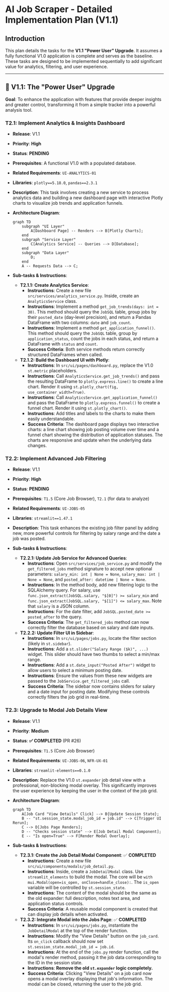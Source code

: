 # AI Job Scraper - Detailed Implementation Plan (V1.1)

## Introduction

This plan details the tasks for the **V1.1 "Power User" Upgrade**. It assumes a fully functional V1.0 application is complete and serves as the baseline. These tasks are designed to be implemented sequentially to add significant value for analytics, filtering, and user experience.

---

## 🔮 V1.1: The "Power User" Upgrade

**Goal**: To enhance the application with features that provide deeper insights and greater control, transforming it from a simple tracker into a powerful analysis tool.

### **T2.1: Implement Analytics & Insights Dashboard**

- **Release**: V1.1

- **Priority**: **High**

- **Status**: **PENDING**

- **Prerequisites**: A functional V1.0 with a populated database.

- **Related Requirements**: `UI-ANALYTICS-01`

- **Libraries**: `plotly==5.18.0`, `pandas==2.3.1`

- **Description**: This task involves creating a new service to process analytics data and building a new dashboard page with interactive Plotly charts to visualize job trends and application funnels.

- **Architecture Diagram**:

  ```mermaid
  graph TD
      subgraph "UI Layer"
          A[Dashboard Page] -- Renders --> B[Plotly Charts];
      end
      subgraph "Service Layer"
          C[Analytics Service] -- Queries --> D[Database];
      end
      subgraph "Data Layer"
          D;
      end
      A -- Requests Data --> C;
  ```

- **Sub-tasks & Instructions**:
  - **T2.1.1: Create Analytics Service**:
    - **Instructions**: Create a new file `src/services/analytics_service.py`. Inside, create an `AnalyticsService` class.
    - **Instructions**: Implement a method `get_job_trends(days: int = 30)`. This method should query the `JobSQL` table, group jobs by their `posted_date` (day-level precision), and return a Pandas DataFrame with two columns: `date` and `job_count`.
    - **Instructions**: Implement a method `get_application_funnel()`. This method should query the `JobSQL` table, group by `application_status`, count the jobs in each status, and return a DataFrame with `status` and `count`.
    - **Success Criteria**: Both service methods return correctly structured DataFrames when called.
  - **T2.1.2: Build the Dashboard UI with Plotly**:
    - **Instructions**: In `src/ui/pages/dashboard.py`, replace the V1.0 `st.metric` placeholders.
    - **Instructions**: Call `AnalyticsService.get_job_trends()` and pass the resulting DataFrame to `plotly.express.line()` to create a line chart. Render it using `st.plotly_chart(fig, use_container_width=True)`.
    - **Instructions**: Call `AnalyticsService.get_application_funnel()` and pass the DataFrame to `plotly.express.funnel()` to create a funnel chart. Render it using `st.plotly_chart()`.
    - **Instructions**: Add titles and labels to the charts to make them easily understandable.
    - **Success Criteria**: The dashboard page displays two interactive charts: a line chart showing job posting volume over time and a funnel chart showing the distribution of application statuses. The charts are responsive and update when the underlying data changes.

### **T2.2: Implement Advanced Job Filtering**

- **Release**: V1.1

- **Priority**: **High**

- **Status**: **PENDING**

- **Prerequisites**: `T1.5` (Core Job Browser), `T2.1` (for data to analyze)

- **Related Requirements**: `UI-JOBS-05`

- **Libraries**: `streamlit==1.47.1`

- **Description**: This task enhances the existing job filter panel by adding new, more powerful controls for filtering by salary range and the date a job was posted.

- **Sub-tasks & Instructions**:
  - **T2.2.1: Update Job Service for Advanced Queries**:
    - **Instructions**: Open `src/services/job_service.py` and modify the `get_filtered_jobs` method signature to accept new optional parameters: `salary_min: int | None = None`, `salary_max: int | None = None`, and `posted_after: datetime | None = None`.
    - **Instructions**: In the method body, add new filtering logic to the SQLAlchemy query. For salary, use `func.json_extract(JobSQL.salary, "$[0]") >= salary_min` and `func.json_extract(JobSQL.salary, "$[1]") <= salary_max`. Note that `salary` is a JSON column.
    - **Instructions**: For the date filter, add `JobSQL.posted_date >= posted_after` to the query.
    - **Success Criteria**: The `get_filtered_jobs` method can now correctly filter the database based on salary and date inputs.
  - **T2.2.2: Update Filter UI in Sidebar**:
    - **Instructions**: In `src/ui/pages/jobs.py`, locate the filter section (likely in `st.sidebar`).
    - **Instructions**: Add a `st.slider("Salary Range ($k)", ...)` widget. This slider should have two thumbs to select a min/max range.
    - **Instructions**: Add a `st.date_input("Posted After")` widget to allow users to select a minimum posting date.
    - **Instructions**: Ensure the values from these new widgets are passed to the `JobService.get_filtered_jobs` call.
    - **Success Criteria**: The sidebar now contains sliders for salary and a date input for posting date. Modifying these controls correctly filters the job grid in real-time.

### **T2.3: Upgrade to Modal Job Details View**

- **Release**: V1.1

- **Priority**: **Medium**

- **Status**: **✅ COMPLETED** (PR #26)

- **Prerequisites**: `T1.5` (Core Job Browser)

- **Related Requirements**: `UI-JOBS-06`, `NFR-UX-01`

- **Libraries**: `streamlit-elements==0.1.0`

- **Description**: Replace the V1.0 `st.expander` job detail view with a professional, non-blocking modal overlay. This significantly improves the user experience by keeping the user in the context of the job grid.

- **Architecture Diagram**:

  ```mermaid
  graph TD
      A[Job Card "View Details" Click] --> B{Update Session State};
      B -- "st.session_state.modal_job_id = job.id" --> C[Trigger UI Rerun];
      C --> D[Jobs Page Renders];
      D -- "Checks session state" --> E[Job Detail Modal Component];
      E -- "Is open=True" --> F[Render Modal Overlay];
  ```

- **Sub-tasks & Instructions**:
  - **T2.3.1: Create the Job Detail Modal Component**: ✅ **COMPLETED**
    - **Instructions**: Create a new file `src/ui/components/modals/job_detail.py`.
    - **Instructions**: Inside, create a `JobDetailModal` class. Use `streamlit_elements` to build the modal. The core will be `with mui.Modal(open=is_open, onClose=handle_close):`. The `is_open` variable will be controlled by `st.session_state`.
    - **Instructions**: The content of the modal should be the same as the old expander: full description, notes text area, and application status controls.
    - **Success Criteria**: A reusable modal component is created that can display job details when activated.
  - **T2.3.2: Integrate Modal into the Jobs Page**: ✅ **COMPLETED**
    - **Instructions**: In `src/ui/pages/jobs.py`, instantiate the `JobDetailModal` at the top of the render function.
    - **Instructions**: Modify the "View Details" button on the `job_card`. Its `on_click` callback should now set `st.session_state.modal_job_id = job.id`.
    - **Instructions**: At the end of the `jobs.py` render function, call the modal's render method, passing it the job data corresponding to the ID in the session state.
    - **Instructions**: **Remove the old `st.expander` logic completely.**
    - **Success Criteria**: Clicking "View Details" on a job card now opens a modal overlay displaying that job's information. The modal can be closed, returning the user to the job grid.
